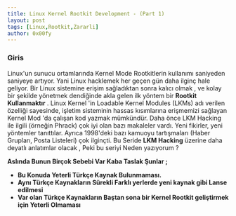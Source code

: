 ```yaml
---
title: Linux Kernel Rootkit Development - (Part 1)
layout: post
tags: [Linux,Rootkit,Zararli]
author: 0x00fy
---
```


### Giris

Linux'un sunucu ortamlarında Kernel Mode Rootkitlerin kullanımı saniyeden saniyeye artıyor. Yani Linux hacklemek her geçen gün daha ilginç hale geliyor. Bir Linux sistemine erişim sağladıktan sonra kalıcı olmak , ve kolay bir şekilde yönetmek dendiğinde akla gelen ilk yöntem bir **Rootkit Kullanmaktır** . Linux Kernel 'in Loadable Kernel Modules (LKMs) adı verilen özelliği sayesinde, işletim sisteminin hassas kısımlarına erişmemizi sağlayan Kernel Mod 'da çalışan kod yazmak mümkündür. Daha önce LKM Hacking ile ilgili (örneğin Phrack) çok iyi olan bazı makaleler vardı. Yeni fikirler, yeni yöntemler tanıttılar. Ayrıca 1998'deki bazı kamuoyu tartışmaları (Haber Grupları, Posta Listeleri) çok ilginçti.
Bu Seride **LKM Hacking** üzerine daha deyatlı anlatımlar olacak , Peki bu seriyi Neden yazıyorum ?

**Aslında Bunun Birçok Sebebi Var Kaba Taslak Şunlar ;**

* **Bu Konuda Yeterli Türkçe Kaynak Bulunmaması.**
* **Aynı Türkçe Kaynakların Sürekli Farklı yerlerde yeni kaynak gibi Lanse edilmesi**
* **Var olan Türkçe Kaynakların Baştan sona bir Kernel Rootkit geliştirmek için Yeterli Olmaması**

